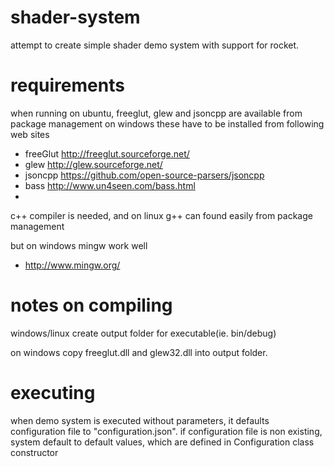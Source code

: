 # shader-system
attempt to create simple shader demo system with support for rocket. 

# requirements
when running on ubuntu, freeglut, glew and jsoncpp are available from package management
on windows these have to be installed from following web sites
- freeGlut http://freeglut.sourceforge.net/
- glew http://glew.sourceforge.net/
- jsoncpp https://github.com/open-source-parsers/jsoncpp
- bass http://www.un4seen.com/bass.html
- 
c++ compiler is needed, and on linux g++ can found easily from package management 

but on windows mingw work well
- http://www.mingw.org/
  
  
# notes on compiling
windows/linux
create output folder for executable(ie. bin/debug)

on windows copy freeglut.dll and glew32.dll into output folder.

# executing
when demo system is executed without parameters, it defaults configuration file to "configuration.json".
if configuration file is non existing, system default to default values, which are defined in Configuration class constructor

